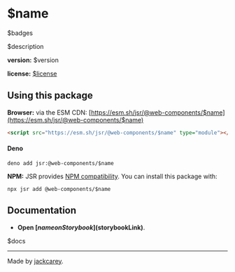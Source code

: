 # $name

$badges

$description

**version:** $version

**license:** [$license](./LICENSE.md)

## Using this package

**Browser:** via the ESM CDN: [https://esm.sh/jsr/@web-components/$name](https://esm.sh/jsr/@web-components/$name) 

```html
<script src="https://esm.sh/jsr/@web-components/$name" type="module"></script>
```

#### Deno

```
deno add jsr:@web-components/$name
```

**NPM:** JSR provides [NPM compatibility](https://jsr.io/docs/npm-compatibility). You can install this package with:

```
npx jsr add @web-components/$name
```

## Documentation

- **Open [$name on Storybook]($storybookLink)**.

$docs

---

Made by [jackcarey](https://jackcarey.co.uk).
